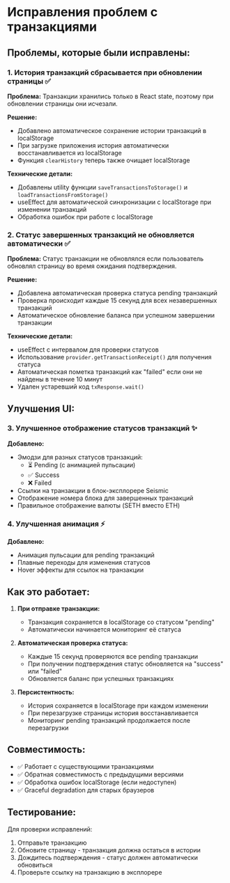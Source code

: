 # Исправления проблем с транзакциями

## Проблемы, которые были исправлены:

### 1. История транзакций сбрасывается при обновлении страницы ✅

**Проблема:** Транзакции хранились только в React state, поэтому при обновлении страницы они исчезали.

**Решение:**
- Добавлено автоматическое сохранение истории транзакций в localStorage
- При загрузке приложения история автоматически восстанавливается из localStorage
- Функция `clearHistory` теперь также очищает localStorage

**Технические детали:**
- Добавлены utility функции `saveTransactionsToStorage()` и `loadTransactionsFromStorage()`
- useEffect для автоматической синхронизации с localStorage при изменении транзакций
- Обработка ошибок при работе с localStorage

### 2. Статус завершенных транзакций не обновляется автоматически ✅

**Проблема:** Статус транзакции не обновлялся если пользователь обновлял страницу во время ожидания подтверждения.

**Решение:**
- Добавлена автоматическая проверка статуса pending транзакций
- Проверка происходит каждые 15 секунд для всех незавершенных транзакций
- Автоматическое обновление баланса при успешном завершении транзакции

**Технические детали:**
- useEffect с интервалом для проверки статусов
- Использование `provider.getTransactionReceipt()` для получения статуса
- Автоматическая пометка транзакций как "failed" если они не найдены в течение 10 минут
- Удален устаревший код `txResponse.wait()`

## Улучшения UI:

### 3. Улучшенное отображение статусов транзакций ✨

**Добавлено:**
- Эмодзи для разных статусов транзакций:
  - ⏳ Pending (с анимацией пульсации)
  - ✅ Success  
  - ❌ Failed
- Ссылки на транзакции в блок-эксплорере Seismic
- Отображение номера блока для завершенных транзакций
- Правильное отображение валюты (SETH вместо ETH)

### 4. Улучшенная анимация ⚡

**Добавлено:**
- Анимация пульсации для pending транзакций
- Плавные переходы для изменения статусов
- Hover эффекты для ссылок на транзакции

## Как это работает:

1. **При отправке транзакции:**
   - Транзакция сохраняется в localStorage со статусом "pending"
   - Автоматически начинается мониторинг её статуса

2. **Автоматическая проверка статуса:**
   - Каждые 15 секунд проверяются все pending транзакции
   - При получении подтверждения статус обновляется на "success" или "failed"
   - Обновляется баланс при успешных транзакциях

3. **Персистентность:**
   - История сохраняется в localStorage при каждом изменении
   - При перезагрузке страницы история восстанавливается
   - Мониторинг pending транзакций продолжается после перезагрузки

## Совместимость:

- ✅ Работает с существующими транзакциями
- ✅ Обратная совместимость с предыдущими версиями
- ✅ Обработка ошибок localStorage (если недоступен)
- ✅ Graceful degradation для старых браузеров

## Тестирование:

Для проверки исправлений:

1. Отправьте транзакцию
2. Обновите страницу - транзакция должна остаться в истории
3. Дождитесь подтверждения - статус должен автоматически обновиться
4. Проверьте ссылку на транзакцию в эксплорере 
